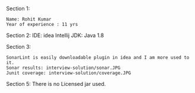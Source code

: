 Section 1:

    Name: Rohit Kumar
    Year of experience : 11 yrs

Section 2:
    IDE: idea Intellij
    JDK: Java 1.8

Section 3:

    SonarLint is easily downloadable plugin in idea and I am more used to it.
    Sonar results: interview-solution/sonar.JPG
    Junit coverage: interview-solution/coverage.JPG

Section 5:
    There is no Licensed jar used.
